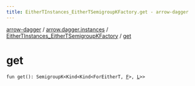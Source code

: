 ```yaml
---
title: EitherTInstances_EitherTSemigroupKFactory.get - arrow-dagger
---
```


[arrow-dagger](../../index.html) / [arrow.dagger.instances](../index.html) / [EitherTInstances_EitherTSemigroupKFactory](index.html) / [get](./get.html)

# get

`fun get(): SemigroupK<Kind<Kind<ForEitherT, `[`F`](index.html#F)`>, `[`L`](index.html#L)`>>`